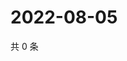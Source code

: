# 2022-08-05

共 0 条

<!-- BEGIN WEIBO -->
<!-- 最后更新时间 Fri Aug 05 2022 07:15:14 GMT+0800 (China Standard Time) -->

<!-- END WEIBO -->
